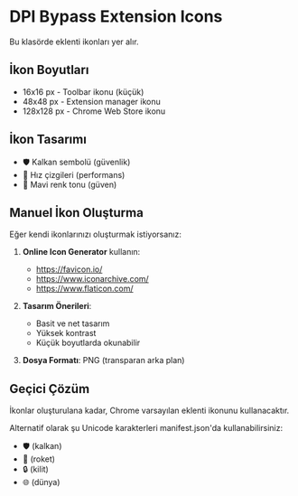 # DPI Bypass Extension Icons

Bu klasörde eklenti ikonları yer alır.

## İkon Boyutları
- 16x16 px - Toolbar ikonu (küçük)
- 48x48 px - Extension manager ikonu
- 128x128 px - Chrome Web Store ikonu

## İkon Tasarımı
- 🛡️ Kalkan sembolü (güvenlik)
- 🚀 Hız çizgileri (performans) 
- 💙 Mavi renk tonu (güven)

## Manuel İkon Oluşturma

Eğer kendi ikonlarınızı oluşturmak istiyorsanız:

1. **Online Icon Generator** kullanın:
   - https://favicon.io/
   - https://www.iconarchive.com/
   - https://www.flaticon.com/

2. **Tasarım Önerileri**:
   - Basit ve net tasarım
   - Yüksek kontrast
   - Küçük boyutlarda okunabilir

3. **Dosya Formatı**: PNG (transparan arka plan)

## Geçici Çözüm

İkonlar oluşturulana kadar, Chrome varsayılan eklenti ikonunu kullanacaktır.

Alternatif olarak şu Unicode karakterleri manifest.json'da kullanabilirsiniz:
- 🛡️ (kalkan)
- 🚀 (roket)  
- 🔒 (kilit)
- 🌐 (dünya)
